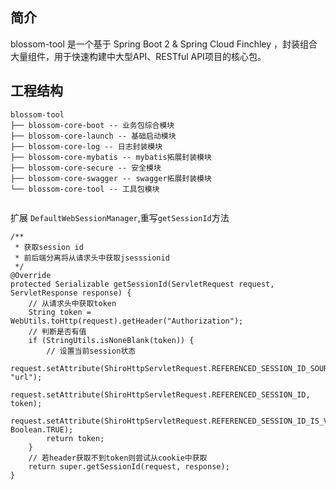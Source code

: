 ## 简介
blossom-tool 是一个基于 Spring Boot 2 & Spring Cloud Finchley ，封装组合大量组件，用于快速构建中大型API、RESTful API项目的核心包。


## 工程结构
``` 
blossom-tool
├── blossom-core-boot -- 业务包综合模块
├── blossom-core-launch -- 基础启动模块
├── blossom-core-log -- 日志封装模块 
├── blossom-core-mybatis -- mybatis拓展封装模块 
├── blossom-core-secure -- 安全模块 
├── blossom-core-swagger -- swagger拓展封装模块 
└── blossom-core-tool -- 工具包模块 
	 
```


扩展 `DefaultWebSessionManager`,重写`getSessionId`方法

    /** 
	 * 获取session id
	 * 前后端分离将从请求头中获取jsesssionid
	 */
	@Override
	protected Serializable getSessionId(ServletRequest request, ServletResponse response) {
		// 从请求头中获取token
		String token = WebUtils.toHttp(request).getHeader("Authorization");
		// 判断是否有值
		if (StringUtils.isNoneBlank(token)) {
			// 设置当前session状态
			request.setAttribute(ShiroHttpServletRequest.REFERENCED_SESSION_ID_SOURCE, "url"); 
			request.setAttribute(ShiroHttpServletRequest.REFERENCED_SESSION_ID, token);  
			request.setAttribute(ShiroHttpServletRequest.REFERENCED_SESSION_ID_IS_VALID, Boolean.TRUE);  
			return token;
		}
		// 若header获取不到token则尝试从cookie中获取
		return super.getSessionId(request, response);
	}

